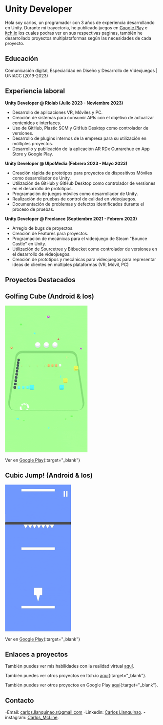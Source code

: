 
# Unity Developer
Hola soy carlos, un programador con 3 años de experiencia desarrollando en Unity.
Durante mi trayectoria, he publicado juegos en [Google Play](https://play.google.com/store/apps/developer?id=Insert+media&hl=es_CL&gl=US) e [itch.io](https://kenkii.itch.io) los cuales podras ver en sus respectivas paginas, también he desarrollado proyectos multiplataformas según las necesidades de cada proyecto.

## Educación
Comunicación digital, Especialidad en Diseño y Desarrollo de Videojuegos | UNIACC (2019-2023)
  
## Experiencia laboral
**Unity Developer @ Riolab (Julio 2023 - Noviembre 2023)**
- Desarrollo de aplicaciones VR, Móviles y PC.
- Creación de sistemas para consumir APIs con el objetivo de actualizar contenidos e interfaces.
- Uso de GitHub, Plastic SCM y GitHub Desktop como controlador de versiones.
- Desarrollo de plugins internos de la empresa para su utilización en múltiples proyectos.
- Desarrollo y publicación de la aplicación AR RDx Currarehue en App Store y Google Play.

**Unity Developer @ UlpoMedia (Febrero 2023 - Mayo 2023)**
- Creación rápida de prototipos para proyectos de dispositivos Móviles como desarrollador de Unity.
- Utilización de GitHub y GitHub Desktop como controlador de versiones en el desarrollo de prototipos.
- Programación de juegos móviles como desarrollador de Unity.
- Realización de pruebas de control de calidad en videojuegos.
- Documentación de problemas y defectos identificados durante el proceso de pruebas.

**Unity Developer @ Freelance (Septiembre 2021 - Febrero 2023)**
- Arreglo de bugs de proyectos.
- Creación de Features para proyectos.
- Programación de mecánicas para el videojuego de Steam "Bounce Castle" en Unity.
- Utilización de Sourcetree y Bitbucket como controlador de versiones en el desarrollo de videojuegos.
- Creación de prototipos y mecánicas para videojuegos para representar ideas de clientes en múltiples plataformas (VR, Móvil, PC)

## Proyectos Destacados
## Golfing Cube (Android & Ios)
![Golfing Cube](/assets/img/Golfing_Cube.gif)

Ver en [Google Play](https://play.google.com/store/apps/details?id=com.ZariGames.GolfingCube&hl=es_CL&gl=US){:target="_blank"}

## Cubic Jump! (Android & Ios)
![Cubic_Jump](/assets/img/Cubic_Jump.gif)

Ver en [Google Play](https://play.google.com/store/apps/details?id=com.LineFox.CubicJump&hl=es_CL&gl=US){:target="_blank"}

## Enlaces a proyectos
También puedes ver mis habilidades con la realidad virtual [aquí](./vr.html).

También puedes ver otros proyectos en Itch.io [aquí](https://kenkii.itch.io){:target="_blank"}.

También puedes ver otros proyectos en Google Play [aquí](https://play.google.com/store/apps/developer?id=Insert+media&hl=es_CL&gl=US){:target="_blank"}.

## **Contacto**
-Email: carlos.llanquinao.r@gmail.com
-Linkedin: [Carlos Llanquinao](https://www.linkedin.com/in/carlos-llanquinao-990a3a230/).
-instagram: [Carlos_McLine](https://www.instagram.com/carlos_mcline/).







